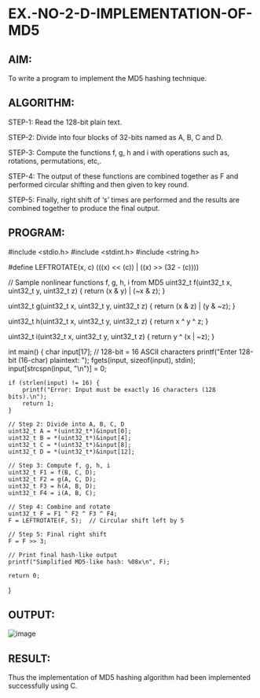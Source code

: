 # EX.-NO-2-D-IMPLEMENTATION-OF-MD5

## AIM:
  To write a program to implement the MD5 hashing technique.
## ALGORITHM:
  
  STEP-1: Read the 128-bit plain text.
  
  STEP-2: Divide into four blocks of 32-bits named as A, B, C and D.
  
  STEP-3: Compute the functions f, g, h and i with operations such as, rotations, permutations, etc,.
  
  STEP-4: The output of these functions are combined together as F and performed circular shifting and then given to key round.
  
  STEP-5: Finally, right shift of ‘s’ times are performed and the results are combined together to produce the final output.
  
## PROGRAM:
#include <stdio.h>
#include <stdint.h>
#include <string.h>

#define LEFTROTATE(x, c) (((x) << (c)) | ((x) >> (32 - (c))))

// Sample nonlinear functions f, g, h, i from MD5
uint32_t f(uint32_t x, uint32_t y, uint32_t z) {
    return (x & y) | (~x & z);
}

uint32_t g(uint32_t x, uint32_t y, uint32_t z) {
    return (x & z) | (y & ~z);
}

uint32_t h(uint32_t x, uint32_t y, uint32_t z) {
    return x ^ y ^ z;
}

uint32_t i(uint32_t x, uint32_t y, uint32_t z) {
    return y ^ (x | ~z);
}

int main() {
    char input[17];  // 128-bit = 16 ASCII characters
    printf("Enter 128-bit (16-char) plaintext: ");
    fgets(input, sizeof(input), stdin);
    input[strcspn(input, "\n")] = 0;

    if (strlen(input) != 16) {
        printf("Error: Input must be exactly 16 characters (128 bits).\n");
        return 1;
    }

    // Step 2: Divide into A, B, C, D
    uint32_t A = *(uint32_t*)&input[0];
    uint32_t B = *(uint32_t*)&input[4];
    uint32_t C = *(uint32_t*)&input[8];
    uint32_t D = *(uint32_t*)&input[12];

    // Step 3: Compute f, g, h, i
    uint32_t F1 = f(B, C, D);
    uint32_t F2 = g(A, C, D);
    uint32_t F3 = h(A, B, D);
    uint32_t F4 = i(A, B, C);

    // Step 4: Combine and rotate
    uint32_t F = F1 ^ F2 ^ F3 ^ F4;
    F = LEFTROTATE(F, 5);  // Circular shift left by 5

    // Step 5: Final right shift
    F = F >> 3;

    // Print final hash-like output
    printf("Simplified MD5-like hash: %08x\n", F);

    return 0;
}

## OUTPUT:
![image](https://github.com/user-attachments/assets/6fc80d39-7a3e-47e2-8d14-46d4fde64a18)


## RESULT:
  Thus the implementation of MD5 hashing algorithm had been implemented successfully using C.
